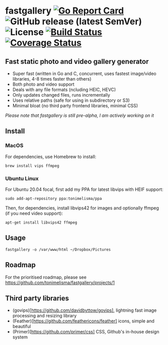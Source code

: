 # fastgallery [![Go Report Card](http://goreportcard.com/badge/tonimelisma/fastgallery)](http://goreportcard.com/report/tonimelisma/fastgallery) ![GitHub release (latest SemVer)](https://img.shields.io/github/v/release/tonimelisma/fastgallery) ![License](https://img.shields.io/badge/license-MIT-blue.svg) [![Build Status](https://github.com/tonimelisma/fastgallery/workflows/build/badge.svg)](https://github.com/tonimelisma/fastgallery/actions) [![Coverage Status](https://img.shields.io/coveralls/github/tonimelisma/fastgallery)](https://coveralls.io/github/tonimelisma/fastgallery?branch=master)

## Fast static photo and video gallery generator
- Super fast (written in Go and C, concurrent, uses fastest image/video libraries, 4-8 times faster than others)
- Both photo and video support
- Deals with any file formats (ncluding HEIC, HEVC)
- Only updates changed files, runs incrementally
- Uses relative paths (safe for using in subdirectory or S3)
- Minimal bloat (no third party frontend libraries, minimal CSS)

*Please note that fastgallery is still pre-alpha, I am actively working on it*

## Install

### MacOS

For dependencies, use Homebrew to install:

`brew install vips ffmpeg`

### Ubuntu Linux

For Ubuntu 20.04 focal, first add my PPA for latest libvips with HEIF support:

`sudo add-apt-repository ppa:tonimelisma/ppa`

Then, for dependencies, install libvips42 for images and optionally ffmpeg (if you need video support):

`apt-get install libvips42 ffmpeg`

## Usage

`fastgallery -o /var/www/html ~/Dropbox/Pictures`

## Roadmap

For the prioritised roadmap, please see https://github.com/tonimelisma/fastgallery/projects/1

## Third party libraries
- (govips)[https://github.com/davidbyttow/govips], lightning fast image processing and resizing library
- (Feather)[https://github.com/feathericons/feather] icons, simple and beautiful
- (Primer)[https://github.com/primer/css] CSS, Github's in-house design system